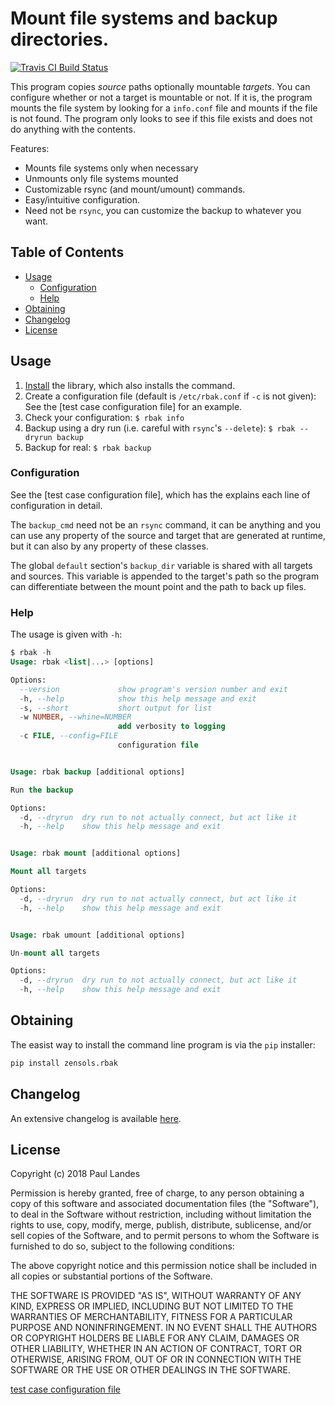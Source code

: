 # Mount file systems and backup directories.

[![Travis CI Build Status][travis-badge]][travis-link]

This program copies *source* paths optionally mountable *targets*.  You can
configure whether or not a target is mountable or not.  If it is, the program
mounts the file system by looking for a `info.conf` file and mounts if the file
is not found.  The program only looks to see if this file exists and does not
do anything with the contents.

Features:

* Mounts file systems only when necessary
* Unmounts only file systems mounted
* Customizable rsync (and mount/umount) commands.
* Easy/intuitive configuration.
* Need not be `rsync`, you can customize the backup to whatever you want.


<!-- markdown-toc start - Don't edit this section. Run M-x markdown-toc-refresh-toc -->
## Table of Contents

- [Usage](#usage)
    - [Configuration](#configuration)
    - [Help](#help)
- [Obtaining](#obtaining)
- [Changelog](#changelog)
- [License](#license)

<!-- markdown-toc end -->


## Usage

1. [Install](#obtaining) the library, which also installs the command.
2. Create a configuration file (default is `/etc/rbak.conf` if `-c` is not
   given): See the [test case configuration file] for an example.
3. Check your configuration: `$ rbak info`
4. Backup using a dry run (i.e. careful with `rsync`'s `--delete`): `$ rbak
   --dryrun backup`
5. Backup for real: `$ rbak backup`


### Configuration

See the [test case configuration file], which has the explains each line of
configuration in detail.

The `backup_cmd` need not be an `rsync` command, it can be anything
and you can use any property of the source and target that are generated at
runtime, but it can also by any property of these classes.

The global `default` section's `backup_dir` variable is shared with all targets
and sources.  This variable is appended to the target's path so the program can
differentiate between the mount point and the path to back up files.


### Help

The usage is given with `-h`:

```sql
$ rbak -h
Usage: rbak <list|...> [options]

Options:
  --version             show program's version number and exit
  -h, --help            show this help message and exit
  -s, --short           short output for list
  -w NUMBER, --whine=NUMBER
                        add verbosity to logging
  -c FILE, --config=FILE
                        configuration file


Usage: rbak backup [additional options]

Run the backup

Options:
  -d, --dryrun  dry run to not actually connect, but act like it
  -h, --help    show this help message and exit


Usage: rbak mount [additional options]

Mount all targets

Options:
  -d, --dryrun  dry run to not actually connect, but act like it
  -h, --help    show this help message and exit


Usage: rbak umount [additional options]

Un-mount all targets

Options:
  -d, --dryrun  dry run to not actually connect, but act like it
  -h, --help    show this help message and exit
```


## Obtaining

The easist way to install the command line program is via the `pip` installer:
```bash
pip install zensols.rbak
```



## Changelog

An extensive changelog is available [here](CHANGELOG.md).


## License

Copyright (c) 2018 Paul Landes

Permission is hereby granted, free of charge, to any person obtaining a copy of
this software and associated documentation files (the "Software"), to deal in
the Software without restriction, including without limitation the rights to
use, copy, modify, merge, publish, distribute, sublicense, and/or sell copies
of the Software, and to permit persons to whom the Software is furnished to do
so, subject to the following conditions:

The above copyright notice and this permission notice shall be included in all
copies or substantial portions of the Software.

THE SOFTWARE IS PROVIDED "AS IS", WITHOUT WARRANTY OF ANY KIND, EXPRESS OR
IMPLIED, INCLUDING BUT NOT LIMITED TO THE WARRANTIES OF MERCHANTABILITY,
FITNESS FOR A PARTICULAR PURPOSE AND NONINFRINGEMENT. IN NO EVENT SHALL THE
AUTHORS OR COPYRIGHT HOLDERS BE LIABLE FOR ANY CLAIM, DAMAGES OR OTHER
LIABILITY, WHETHER IN AN ACTION OF CONTRACT, TORT OR OTHERWISE, ARISING FROM,
OUT OF OR IN CONNECTION WITH THE SOFTWARE OR THE USE OR OTHER DEALINGS IN THE
SOFTWARE.


<!-- links -->
[test case configuration file](test-resources/rbak.conf)

[travis-link]: https://travis-ci.org/plandes/rbak
[travis-badge]: https://travis-ci.org/plandes/rbak.svg?branch=master
